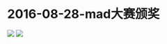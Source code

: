 # 2016-08-28-mad大赛颁奖
![](https://bilicover2016.github.io/Android/2016-08-28-mad大赛颁奖.jpg)
![](https://bilicover2016.github.io/PC/2016-08-28.jpg)